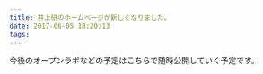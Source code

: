 ```yaml
---
title: 井上研のホームページが新しくなりました。
date: 2017-06-05 18:20:13
tags:
---
```


今後のオープンラボなどの予定はこちらで随時公開していく予定です。